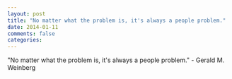 ```yaml
---
layout: post
title: "No matter what the problem is, it's always a people problem."
date: 2014-01-11
comments: false
categories: 
---
```


<span class='quote'>"No matter what the problem is, it's always a people problem."</span>
<span class='by'>- Gerald M. Weinberg</span>

